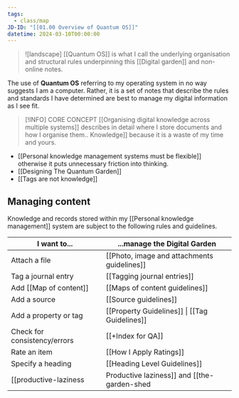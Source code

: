 ```yaml
---
tags:
  - class/map
JD-ID: "[[01.00 Overview of Quantum OS]]"
datetime: 2024-03-10T00:00:00
---
```

> ![landscape]
> [[Quantum OS]] is what I call the underlying organisation and structural rules underpinning this [[Digital garden]] and non-online notes.

The use of **Quantum OS** referring to my operating system in no way suggests I am a computer. Rather, it is a set of notes that describe the rules and standards I have determined are best to manage my digital information as I see fit. 

> [!INFO] CORE CONCEPT
> [[Organising digital knowledge across multiple systems]] describes in detail where I store documents and how I organise them..
[](Organising%20digital%20knowledge%20across%20multiple%20systems.md) Knowledge]] because it is a waste of my time and yours.
- [[Personal knowledge management systems must be flexible]] otherwise it puts unnecessary friction into thinking.
- [[Designing The Quantum Garden]]
- [[Tags are not knowledge]]
## Managing content
Knowledge and records stored within my [[Personal knowledge management]] system are subject to the following rules and guidelines.

| I want to...                 | ...manage the Digital Garden                  |
| ---------------------------- | --------------------------------------------- |
| Attach a file                | [[Photo, image and attachments guidelines]]   |
| Tag a journal entry          | [[Tagging journal entries]]                   |
| Add [[Map of content]]      | [[Maps of content guidelines]]               |
| Add a source                 | [[Source guidelines]]                         |
| Add a property or tag        | [[Property Guidelines]] \| [[Tag Guidelines]] |
| Check for consistency/errors | [[+Index for QA]]                             |
| Rate an item                 | [[How I Apply Ratings]]                       |
| Specify a heading            | [[Heading Level Guidelines]]                  |
[[productive-laziness|Productive laziness]] and [[the-garden-shed|The Garden Shed]] are very close to Quantum OS in nature and the difference is subtle. They reflect the general approach and Quantum OS is my specific application. Theory and practice.